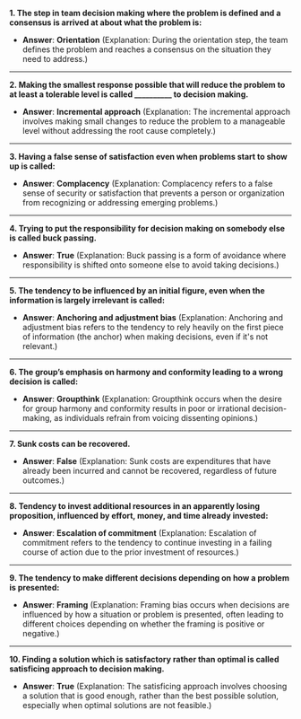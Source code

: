 **1. The step in team decision making where the problem is defined and a consensus is arrived at about what the problem is:**

- **Answer**: **Orientation**
  (Explanation: During the orientation step, the team defines the problem and reaches a consensus on the situation they need to address.)

---

**2. Making the smallest response possible that will reduce the problem to at least a tolerable level is called __________ to decision making.**

- **Answer**: **Incremental approach**
  (Explanation: The incremental approach involves making small changes to reduce the problem to a manageable level without addressing the root cause completely.)

---

**3. Having a false sense of satisfaction even when problems start to show up is called:**

- **Answer**: **Complacency**
  (Explanation: Complacency refers to a false sense of security or satisfaction that prevents a person or organization from recognizing or addressing emerging problems.)

---

**4. Trying to put the responsibility for decision making on somebody else is called buck passing.**

- **Answer**: **True**
  (Explanation: Buck passing is a form of avoidance where responsibility is shifted onto someone else to avoid taking decisions.)

---

**5. The tendency to be influenced by an initial figure, even when the information is largely irrelevant is called:**

- **Answer**: **Anchoring and adjustment bias**
  (Explanation: Anchoring and adjustment bias refers to the tendency to rely heavily on the first piece of information (the anchor) when making decisions, even if it's not relevant.)

---

**6. The group’s emphasis on harmony and conformity leading to a wrong decision is called:**

- **Answer**: **Groupthink**
  (Explanation: Groupthink occurs when the desire for group harmony and conformity results in poor or irrational decision-making, as individuals refrain from voicing dissenting opinions.)

---

**7. Sunk costs can be recovered.**

- **Answer**: **False**
  (Explanation: Sunk costs are expenditures that have already been incurred and cannot be recovered, regardless of future outcomes.)

---

**8. Tendency to invest additional resources in an apparently losing proposition, influenced by effort, money, and time already invested:**

- **Answer**: **Escalation of commitment**
  (Explanation: Escalation of commitment refers to the tendency to continue investing in a failing course of action due to the prior investment of resources.)

---

**9. The tendency to make different decisions depending on how a problem is presented:**

- **Answer**: **Framing**
  (Explanation: Framing bias occurs when decisions are influenced by how a situation or problem is presented, often leading to different choices depending on whether the framing is positive or negative.)

---

**10. Finding a solution which is satisfactory rather than optimal is called satisficing approach to decision making.**

- **Answer**: **True**
  (Explanation: The satisficing approach involves choosing a solution that is good enough, rather than the best possible solution, especially when optimal solutions are not feasible.)
